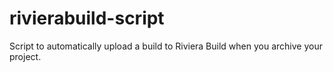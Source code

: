 rivierabuild-script
===================

Script to automatically upload a build to Riviera Build when you archive your project.
